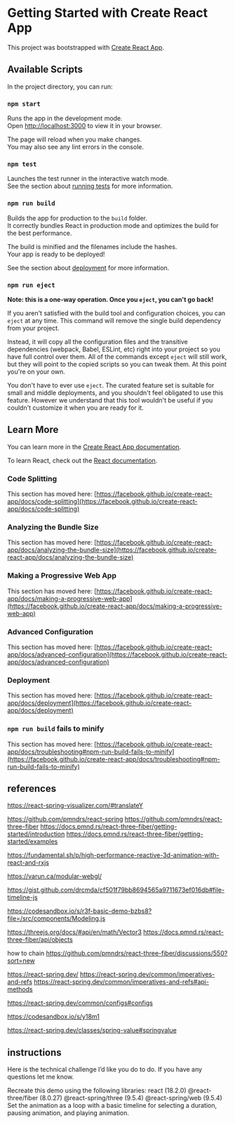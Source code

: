 # Getting Started with Create React App

This project was bootstrapped with [Create React App](https://github.com/facebook/create-react-app).

## Available Scripts

In the project directory, you can run:

### `npm start`

Runs the app in the development mode.\
Open [http://localhost:3000](http://localhost:3000) to view it in your browser.

The page will reload when you make changes.\
You may also see any lint errors in the console.

### `npm test`

Launches the test runner in the interactive watch mode.\
See the section about [running tests](https://facebook.github.io/create-react-app/docs/running-tests) for more information.

### `npm run build`

Builds the app for production to the `build` folder.\
It correctly bundles React in production mode and optimizes the build for the best performance.

The build is minified and the filenames include the hashes.\
Your app is ready to be deployed!

See the section about [deployment](https://facebook.github.io/create-react-app/docs/deployment) for more information.

### `npm run eject`

**Note: this is a one-way operation. Once you `eject`, you can't go back!**

If you aren't satisfied with the build tool and configuration choices, you can `eject` at any time. This command will remove the single build dependency from your project.

Instead, it will copy all the configuration files and the transitive dependencies (webpack, Babel, ESLint, etc) right into your project so you have full control over them. All of the commands except `eject` will still work, but they will point to the copied scripts so you can tweak them. At this point you're on your own.

You don't have to ever use `eject`. The curated feature set is suitable for small and middle deployments, and you shouldn't feel obligated to use this feature. However we understand that this tool wouldn't be useful if you couldn't customize it when you are ready for it.

## Learn More

You can learn more in the [Create React App documentation](https://facebook.github.io/create-react-app/docs/getting-started).

To learn React, check out the [React documentation](https://reactjs.org/).

### Code Splitting

This section has moved here: [https://facebook.github.io/create-react-app/docs/code-splitting](https://facebook.github.io/create-react-app/docs/code-splitting)

### Analyzing the Bundle Size

This section has moved here: [https://facebook.github.io/create-react-app/docs/analyzing-the-bundle-size](https://facebook.github.io/create-react-app/docs/analyzing-the-bundle-size)

### Making a Progressive Web App

This section has moved here: [https://facebook.github.io/create-react-app/docs/making-a-progressive-web-app](https://facebook.github.io/create-react-app/docs/making-a-progressive-web-app)

### Advanced Configuration

This section has moved here: [https://facebook.github.io/create-react-app/docs/advanced-configuration](https://facebook.github.io/create-react-app/docs/advanced-configuration)

### Deployment

This section has moved here: [https://facebook.github.io/create-react-app/docs/deployment](https://facebook.github.io/create-react-app/docs/deployment)

### `npm run build` fails to minify

This section has moved here: [https://facebook.github.io/create-react-app/docs/troubleshooting#npm-run-build-fails-to-minify](https://facebook.github.io/create-react-app/docs/troubleshooting#npm-run-build-fails-to-minify)


## references

https://react-spring-visualizer.com/#translateY


https://github.com/pmndrs/react-spring
https://github.com/pmndrs/react-three-fiber
https://docs.pmnd.rs/react-three-fiber/getting-started/introduction
https://docs.pmnd.rs/react-three-fiber/getting-started/examples

https://fundamental.sh/p/high-performance-reactive-3d-animation-with-react-and-rxjs

https://varun.ca/modular-webgl/


https://gist.github.com/drcmda/cf501f79bb8694565a9711673ef016db#file-timeline-js

https://codesandbox.io/s/r3f-basic-demo-bzbs8?file=/src/components/Modeling.js

https://threejs.org/docs/#api/en/math/Vector3
https://docs.pmnd.rs/react-three-fiber/api/objects

how to chain
https://github.com/pmndrs/react-three-fiber/discussions/550?sort=new

https://react-spring.dev/
https://react-spring.dev/common/imperatives-and-refs
https://react-spring.dev/common/imperatives-and-refs#api-methods

https://react-spring.dev/common/configs#configs

https://codesandbox.io/s/y18m1

https://react-spring.dev/classes/spring-value#springvalue

## instructions

Here is the technical challenge I’d like you do to do. If you have any questions let me know.

Recreate this demo using the following libraries:
react (18.2.0)
@react-three/fiber (8.0.27)
@react-spring/three (9.5.4)
@react-spring/web (9.5.4)
Set the animation as a loop with a basic timeline for selecting a duration, pausing animation, and playing animation.

